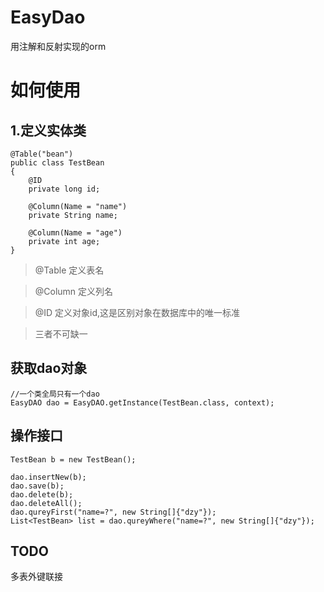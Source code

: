 # EasyDao
用注解和反射实现的orm

# 如何使用

## 1.定义实体类
```
@Table("bean")
public class TestBean
{
    @ID
    private long id;

    @Column(Name = "name")
    private String name;

    @Column(Name = "age")
    private int age;
}
```
> @Table 定义表名

>  @Column 定义列名

> @ID 定义对象id,这是区别对象在数据库中的唯一标准

> 三者不可缺一

## 获取dao对象
```
//一个类全局只有一个dao
EasyDAO dao = EasyDAO.getInstance(TestBean.class, context);
```

## 操作接口
```
TestBean b = new TestBean();

dao.insertNew(b);
dao.save(b);
dao.delete(b);
dao.deleteAll();
dao.qureyFirst("name=?", new String[]{"dzy"});
List<TestBean> list = dao.qureyWhere("name=?", new String[]{"dzy"});
```

## TODO
多表外键联接

